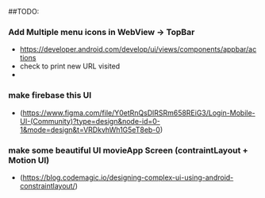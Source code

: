 ##TODO: 

### Add Multiple menu icons in WebView -> TopBar 
- https://developer.android.com/develop/ui/views/components/appbar/actions 
- check to print new URL visited   
- 
### make firebase this UI 
- (https://www.figma.com/file/Y0etRnQsDlRSRm658REiG3/Login-Mobile-UI-(Community)?type=design&node-id=0-1&mode=design&t=VRDkvhWh1G5eT8eb-0)

### make some beautiful UI movieApp Screen (contraintLayout + Motion UI)
- (https://blog.codemagic.io/designing-complex-ui-using-android-constraintlayout/)